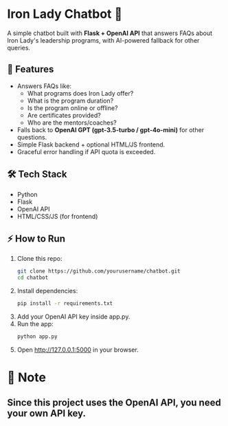 # Iron Lady Chatbot 🤖

A simple chatbot built with **Flask + OpenAI API** that answers FAQs about Iron Lady's leadership programs, with AI-powered fallback for other queries.

## 🚀 Features
- Answers FAQs like:
  - What programs does Iron Lady offer?
  - What is the program duration?
  - Is the program online or offline?
  - Are certificates provided?
  - Who are the mentors/coaches?
- Falls back to **OpenAI GPT (gpt-3.5-turbo / gpt-4o-mini)** for other questions.
- Simple Flask backend + optional HTML/JS frontend.
- Graceful error handling if API quota is exceeded.

## 🛠️ Tech Stack
- Python
- Flask
- OpenAI API
- HTML/CSS/JS (for frontend)

## ⚡ How to Run
1. Clone this repo:
   ```bash
   git clone https://github.com/yourusername/chatbot.git
   cd chatbot
2. Install dependencies:
   ```bash
   pip install -r requirements.txt
3. Add your OpenAI API key inside app.py.
4. Run the app:
   ```bash
   python app.py
5. Open http://127.0.0.1:5000 in your browser.

# 🔑 Note

Since this project uses the OpenAI API, you need your own API key.
---
 

